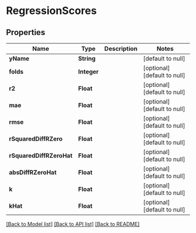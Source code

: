 # RegressionScores
## Properties

| Name | Type | Description | Notes |
|------------ | ------------- | ------------- | -------------|
| **yName** | **String** |  | [default to null] |
| **folds** | **Integer** |  | [optional] [default to null] |
| **r2** | **Float** |  | [optional] [default to null] |
| **mae** | **Float** |  | [optional] [default to null] |
| **rmse** | **Float** |  | [optional] [default to null] |
| **rSquaredDiffRZero** | **Float** |  | [optional] [default to null] |
| **rSquaredDiffRZeroHat** | **Float** |  | [optional] [default to null] |
| **absDiffRZeroHat** | **Float** |  | [optional] [default to null] |
| **k** | **Float** |  | [optional] [default to null] |
| **kHat** | **Float** |  | [optional] [default to null] |

[[Back to Model list]](../README.md#documentation-for-models) [[Back to API list]](../README.md#documentation-for-api-endpoints) [[Back to README]](../README.md)

